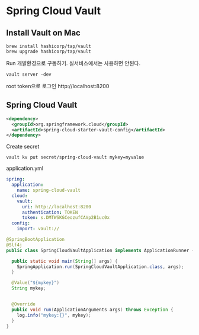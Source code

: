 Spring Cloud Vault
===========================

## Install Vault on Mac
```shell
brew install hashicorp/tap/vault
brew upgrade hashicorp/tap/vault
```

Run
개발환경으로 구동하기. 실서비스에서는 사용하면 안된다.
```shell
vault server -dev
```


root token으로 로그인
http://localhost:8200


## Spring Cloud Vault

```xml
<dependency>
  <groupId>org.springframework.cloud</groupId>
  <artifactId>spring-cloud-starter-vault-config</artifactId>
</dependency>
```

Create secret
```shell
vault kv put secret/spring-cloud-vault mykey=myvalue
```


application.yml
```yaml
spring:
  application:
    name: spring-cloud-vault
  cloud:
    vault:
      uri: http://localhost:8200
      authentication: TOKEN
      token: s.DMTWSKGCeozufCAVp2B1uc0x
  config:
    import: vault://
```

```java
@SpringBootApplication
@Slf4j
public class SpringCloudVaultApplication implements ApplicationRunner {

  public static void main(String[] args) {
    SpringApplication.run(SpringCloudVaultApplication.class, args);
  }

  @Value("${mykey}")
  String mykey;


  @Override
  public void run(ApplicationArguments args) throws Exception {
    log.info("mykey:{}", mykey);
  }
}

```

